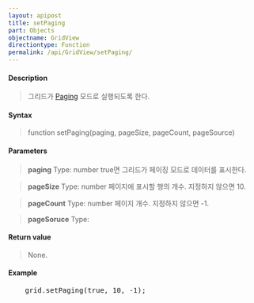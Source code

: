 ```yaml
---
layout: apipost
title: setPaging
part: Objects
objectname: GridView
directiontype: Function
permalink: /api/GridView/setPaging/
---
```



#### Description

> 그리드가 [Paging](/api/GridView/) 모드로 실행되도록 한다. 

#### Syntax

> function setPaging(paging, pageSize, pageCount, pageSource)

#### Parameters

> **paging**
> Type: number
> true면 그리드가 페이징 모드로 데이터를 표시한다.

> **pageSize**
> Type: number
> 페이지에 표시할 행의 개수. 지정하지 않으면 10.

> **pageCount**
> Type: number
> 페이지 개수. 지정하지 않으면 -1.

> **pageSoruce**
> Type:
>

#### Return value

> None.

#### Example

<pre class="prettyprint">
    grid.setPaging(true, 10, -1);
</pre>

